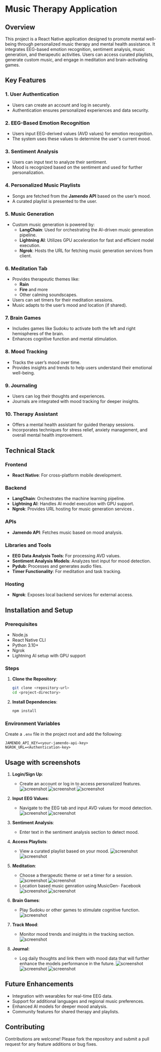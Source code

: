 # Music Therapy Application

## Overview

This project is a React Native application designed to promote mental well-being through personalized music therapy and mental health assistance. It integrates EEG-based emotion recognition, sentiment analysis, music generation, and therapeutic activities. Users can access curated playlists, generate custom music, and engage in meditation and brain-activating games.

## Key Features

### 1. **User Authentication**

- Users can create an account and log in securely.
- Authentication ensures personalized experiences and data security.

### 2. **EEG-Based Emotion Recognition**

- Users input EEG-derived values (AVD values) for emotion recognition.
- The system uses these values to determine the user's current mood.

### 3. **Sentiment Analysis**

- Users can input text to analyze their sentiment.
- Mood is recognized based on the sentiment and used for further personalization.

### 4. **Personalized Music Playlists**

- Songs are fetched from the **Jamendo API** based on the user’s mood.
- A curated playlist is presented to the user.

### 5. **Music Generation**

- Custom music generation is powered by:
  - **LangChain**: Used for orchestrating the AI-driven music generation pipeline.
  - **Lightning AI**: Utilizes GPU acceleration for fast and efficient model execution.
  - **Ngrok**: Hosts the URL for fetching music generation services from client.

### 6. **Meditation Tab**

- Provides therapeutic themes like:
  - **Rain**
  - **Fire** and more 
  - Other calming soundscapes.
- Users can set timers for their meditation sessions.
- Music adapts to the user’s mood and location (if shared).

### 7. **Brain Games**

- Includes games like Sudoku to activate both the left and right hemispheres of the brain.
- Enhances cognitive function and mental stimulation.

### 8. **Mood Tracking**

- Tracks the user’s mood over time.
- Provides insights and trends to help users understand their emotional well-being.

### 9. **Journaling**

- Users can log their thoughts and experiences.
- Journals are integrated with mood tracking for deeper insights.

### 10. **Therapy Assistant**

- Offers a mental health assistant for guided therapy sessions.
- Incorporates techniques for stress relief, anxiety management, and overall mental health improvement.

## Technical Stack

### Frontend

- **React Native**: For cross-platform mobile development.

### Backend

- **LangChain**: Orchestrates the machine learning pipeline.
- **Lightning AI**: Handles AI model execution with GPU support.
- **Ngrok**: Provides URL hosting for music generation services .

### APIs

- **Jamendo API**: Fetches music based on mood analysis.

### Libraries and Tools

- **EEG Data Analysis Tools**: For processing AVD values.
- **Sentiment Analysis Models**: Analyzes text input for mood detection.
- **Pydub**: Processes and generates audio files.
- **Timer Functionality**: For meditation and task tracking.

### Hosting

- **Ngrok**: Exposes local backend services for external access.

## Installation and Setup

### Prerequisites

- Node.js
- React Native CLI
- Python 3.10+
- Ngrok
- Lightning AI setup with GPU support

### Steps

1. **Clone the Repository**:

   ```bash
   git clone <repository-url>
   cd <project-directory>
   ```

2. **Install Dependencies**:

   ```bash
   npm install
   ```


### Environment Variables

Create a `.env` file in the project root and add the following:

```env
JAMENDO_API_KEY=<your-jamendo-api-key>
NGROK_URL=<Authentication-key>
```

## Usage with screenshots 

1. **Login/Sign Up**:

   - Create an account or log in to access personalized features.
    ![screenshot](/Users/aditinarayan/Desktop/Final-Minor/MindWave-Minor/screenshots/mindwave.png)
    ![screenshot](/Users/aditinarayan/Desktop/Final-Minor/MindWave-Minor/screenshots/onboarding_AVD.png)
    ![screenshot](/Users/aditinarayan/Desktop/Final-Minor/MindWave-Minor/screenshots/Onboarding.png)
    

2. **Input EEG Values**:

   - Navigate to the EEG tab and input AVD values for mood detection.
    ![screenshot](/Users/aditinarayan/Desktop/Final-Minor/MindWave-Minor/screenshots/user_input.png)
    ![screenshot](/Users/aditinarayan/Desktop/Final-Minor/MindWave-Minor/screenshots/AVD.png)
3. **Sentiment Analysis**:

   - Enter text in the sentiment analysis section to detect mood.

4. **Access Playlists**:

   - View a curated playlist based on your mood.
   ![screenshot](/Users/aditinarayan/Desktop/Final-Minor/MindWave-Minor/screenshots/Home.png)
    ![screenshot](/Users/aditinarayan/Desktop/Final-Minor/MindWave-Minor/screenshots/Mood_based_songs.png)

5. **Meditation**:

   - Choose a therapeutic theme or set a timer for a session.
   ![screenshot](/Users/aditinarayan/Desktop/Final-Minor/MindWave-Minor/screenshots/meditation.png)
   ![screenshot](/Users/aditinarayan/Desktop/Final-Minor/MindWave-Minor/screenshots/timer.png)
   - Location based music genration using MusicGen- Facebook
    ![screenshot](/Users/aditinarayan/Desktop/Final-Minor/MindWave-Minor/screenshots/maps_location.png)
   ![screenshot](/Users/aditinarayan/Desktop/Final-Minor/MindWave-Minor/screenshots/player.png)

6. **Brain Games**:

   - Play Sudoku or other games to stimulate cognitive function.
      ![screenshot](/Users/aditinarayan/Desktop/Final-Minor/MindWave-Minor/screenshots/brain_games_therapy.png)

7. **Track Mood**:

   - Monitor mood trends and insights in the tracking section.
   ![screenshot](/Users/aditinarayan/Desktop/Final-Minor/MindWave-Minor/screenshots/mood_tracker.png)

8. **Journal**:

   - Log daily thoughts and link them with mood data that will further enhance the models performance in the future.
   ![screenshot](/Users/aditinarayan/Desktop/Final-Minor/MindWave-Minor/screenshots/mood_tracker.png)
   ![screenshot](/Users/aditinarayan/Desktop/Final-Minor/MindWave-Minor/screenshots/reflections.png)
   ![screenshot](/Users/aditinarayan/Desktop/Final-Minor/MindWave-Minor/screenshots/journal.png)

## Future Enhancements

- Integration with wearables for real-time EEG data.
- Support for additional languages and regional music preferences.
- Enhanced AI models for deeper mood analysis.
- Community features for shared therapy and playlists.

## Contributing

Contributions are welcome! Please fork the repository and submit a pull request for any feature additions or bug fixes.



